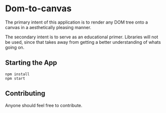 # Dom-to-canvas

The primary intent of this application is to render any DOM tree onto a canvas in a aesthetically pleasing manner.

The secondary intent is to serve as an educational primer. Libraries will not be used, since that takes away from
getting a better understanding of whats going on.

## Starting the App

```
npm install
npm start
```

## Contributing

Anyone should feel free to contribute.